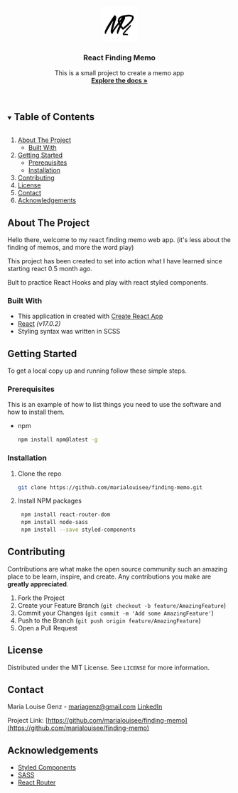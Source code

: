 <!-- PROJECT LOGO -->
<br />
<p align="center">
  <a href="https://github.com/marialouisee/finding-memo">
    <img src="./src/images/Logo.png" alt="Logo" width="80" height="80">
  </a>

  <h3 align="center">React Finding Memo</h3>

  <p align="center">
    This is a small project to create a memo app
    <br />
    <a href="https://github.com/marialouisee/finding-memo"><strong>Explore the docs »</strong></a>
    <br />
    <br />
    <!-- <a href="https://github.com/marialouisee/finding-memo">View Demo</a>
    ·
    <a href="https://github.com/marialouisee/finding-memo/issues">Report Bug</a>
    ·
    <a href="https://github.com/marialouisee/finding-memo/issues">Request Feature</a> -->
  </p>
</p>



<!-- TABLE OF CONTENTS -->
<details open="open">
  <summary><h2 style="display: inline-block">Table of Contents</h2></summary>
  <ol>
    <li>
      <a href="#about-the-project">About The Project</a>
      <ul>
        <li><a href="#built-with">Built With</a></li>
      </ul>
    </li>
    <li>
      <a href="#getting-started">Getting Started</a>
      <ul>
        <li><a href="#prerequisites">Prerequisites</a></li>
        <li><a href="#installation">Installation</a></li>
      </ul>
    </li>
    <!-- <li><a href="#usage">Usage</a></li>
    <li><a href="#roadmap">Roadmap</a></li> -->
    <li><a href="#contributing">Contributing</a></li>
    <li><a href="#license">License</a></li>
    <li><a href="#contact">Contact</a></li>
    <li><a href="#acknowledgements">Acknowledgements</a></li>
  </ol>
</details>



<!-- ABOUT THE PROJECT -->
## About The Project
Hello there, welcome to my react finding memo web app.
(it's less about the finding of memos, and more the word play)

This project has been created to set into action what I have learned since starting react 0.5 month ago. 

Bult to practice React Hooks and play with react styled components. 


### Built With

* This application in created with [Create React App](https://create-react-app.dev/)
* [React](https://reactjs.org/) *(v17.0.2)*
* Styling syntax was written in SCSS


<!-- GETTING STARTED -->
## Getting Started

To get a local copy up and running follow these simple steps.

### Prerequisites

This is an example of how to list things you need to use the software and how to install them.
* npm
  ```sh
  npm install npm@latest -g
  ```

### Installation

1. Clone the repo
   ```sh
   git clone https://github.com/marialouisee/finding-memo.git
   ```
2. Install NPM packages
   ```sh
    npm install react-router-dom  
    npm install node-sass
    npm install --save styled-components
   ```

<!-- ROADMAP
## Roadmap


 -->


<!-- CONTRIBUTING -->
## Contributing

Contributions are what make the open source community such an amazing place to be learn, inspire, and create. Any contributions you make are **greatly appreciated**.

1. Fork the Project
2. Create your Feature Branch (`git checkout -b feature/AmazingFeature`)
3. Commit your Changes (`git commit -m 'Add some AmazingFeature'`)
4. Push to the Branch (`git push origin feature/AmazingFeature`)
5. Open a Pull Request



<!-- LICENSE -->
## License

Distributed under the MIT License. See `LICENSE` for more information.



<!-- CONTACT -->
## Contact

Maria Louise Genz - mariagenz@gmail.com
[LinkedIn](www.linkedin.com/in/maria-louise-genz)

Project Link: [https://github.com/marialouisee/finding-memo](https://github.com/marialouisee/finding-memo)



<!-- ACKNOWLEDGEMENTS -->
## Acknowledgements

* [Styled Components](https://styled-components.com/)
* [SASS](https://sass-lang.com/)
* [React Router](https://reactrouter.com/web/guides/quick-start)

